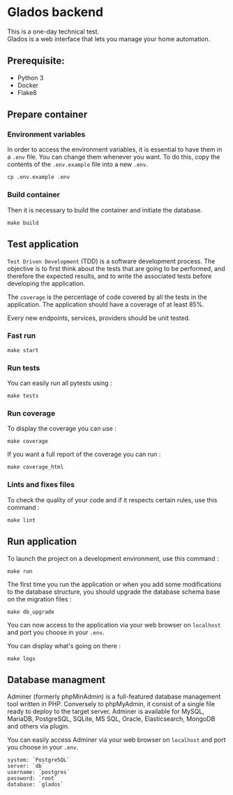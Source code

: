 # Glados backend

This is a one-day technical test.<br>
Glados is a web interface that lets you manage your home automation.

## Prerequisite:
- Python 3
- Docker
- Flake8

## Prepare container

### Environment variables
In order to access the environment variables, it is essential to have them in a `.env` file. You can change them whenever you want.
To do this, copy the contents of the `.env.example` file into a new `.env`.
```
cp .env.example .env
```

### Build container
Then it is necessary to build the container and initiate the database.
```
make build
```

## Test application

`Test Driven Development` (TDD) is a software development process. The objective is to first think about the tests that are going to be performed, and therefore the expected results, and to write the associated tests before developing the application.

The `coverage` is the percentage of code covered by all the tests in the application. The application should have a coverage of at least 85%.

Every new endpoints, services, providers should be unit tested.

### Fast run
```
make start
```

### Run tests
You can easily run all pytests using :
```
make tests
```

### Run coverage
To display the coverage you can use :
```
make coverage
```

If you want a full report of the coverage you can run :
```
make coverage_html
```

### Lints and fixes files
To check the quality of your code and if it respects certain rules, use this command :
```
make lint
```

## Run application
To launch the project on a development environment, use this command :
```
make run
```

The first time you run the application or when you add some modifications to the database structure, you should upgrade the database schema base on the migration files :
```
make db_upgrade
```

You can now access to the application via your web browser on `localhost` and port you choose in your `.env`.

You can display what's going on there :
```
make logs
```


## Database managment

Adminer (formerly phpMinAdmin) is a full-featured database management tool written in PHP. Conversely to phpMyAdmin, it consist of a single file ready to deploy to the target server. Adminer is available for MySQL, MariaDB, PostgreSQL, SQLite, MS SQL, Oracle, Elasticsearch, MongoDB and others via plugin.

You can easily access Adminer via your web browser on `localhost` and port you choose in your `.env`.

```
system: `PostgreSQL`
server: `db`
username: `postgres`
password: `root`
database: `glados`
```
